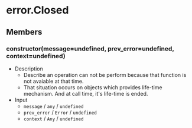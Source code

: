 # error.Closed

## Members

### constructor(message=undefined, prev_error=undefined, context=undefined)

* Description
    * Describe an operation can not be perform because that function is
      not avaiable at that time.
    * That situation occurs on objects which provides life-time mechanism.
      And at call time, it's life-time is ended.
* Input
    * `message` / `any` / `undefined`
    * `prev_error` / `Error` / `undefined`
    * `context` / `Any` / `undefined`
